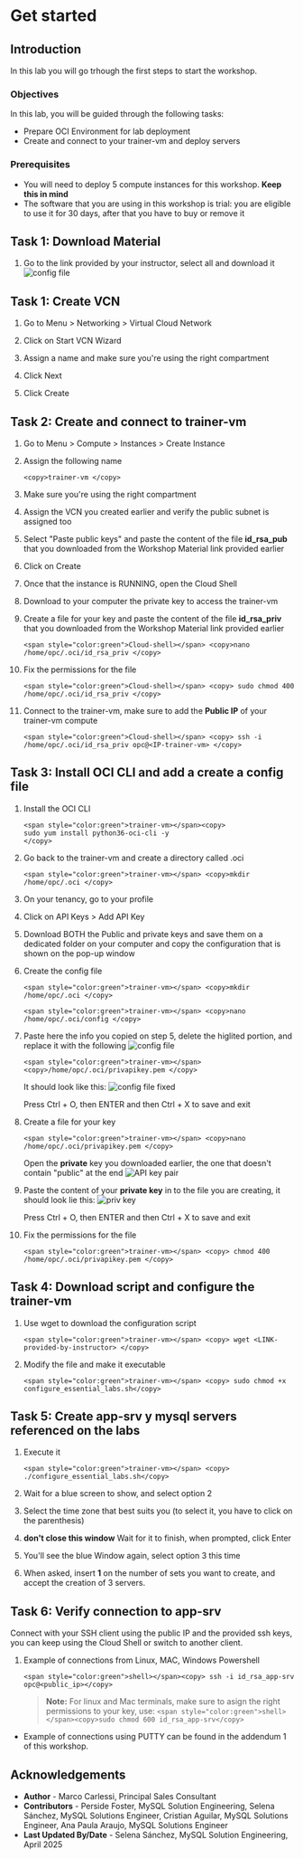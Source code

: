 # Get started

## Introduction
In this lab you will go trhough the first steps to start the workshop.

### Objectives

In this lab, you will be guided through the following tasks:
* Prepare OCI Environment for lab deployment 
* Create and connect to your trainer-vm and deploy servers 

### Prerequisites 

* You will need to deploy 5 compute instances for this workshop. **Keep this in mind** 
* The software that you are using in this workshop is trial: you are eligible to use it for 30 days, after that you have to buy or remove it

## Task 1: Download Material
1. Go to the link provided by your instructor, select all and download it
    ![](images/monitor-installer-questions-part1.png "config file")

## Task 1: Create VCN 
1. Go to Menu > Networking > Virtual Cloud Network

2. Click on Start VCN Wizard

3. Assign a name and make sure you're using the right compartment

4. Click Next 

4. Click Create



## Task 2:  Create and connect to trainer-vm 
1. Go to Menu > Compute > Instances > Create Instance 
2. Assign the following name
    ```
    <copy>trainer-vm </copy>
    ```
3. Make sure you're using the right compartment
4. Assign the VCN you created earlier and verify the public subnet is assigned too
5. Select "Paste public keys" and paste the content of the file **id\_rsa\_pub** that you downloaded from the Workshop Material link provided earlier
6. Click on Create
7. Once that the instance is RUNNING, open the Cloud Shell 
8. Download to your computer the private key to access the trainer-vm 
9. Create a file for your key and paste the content of the file **id\_rsa\_priv** that you downloaded from the Workshop Material link provided earlier
    ```
    <span style="color:green">Cloud-shell></span> <copy>nano /home/opc/.oci/id_rsa_priv </copy>
    ```

10. Fix the permissions for the file
    ```
    <span style="color:green">Cloud-shell></span> <copy> sudo chmod 400 /home/opc/.oci/id_rsa_priv </copy>
    ```
11. Connect to the trainer-vm, make sure to add the **Public IP** of your trainer-vm compute
    ```
    <span style="color:green">Cloud-shell></span> <copy> ssh -i /home/opc/.oci/id_rsa_priv opc@<IP-trainer-vm> </copy>
    ```


## Task 3: Install OCI CLI and add a create a config file 
1. Install the OCI CLI
	```
    <span style="color:green">trainer-vm></span><copy> 
    sudo yum install python36-oci-cli -y
    </copy>
    ```
2. Go back to the trainer-vm and create a directory called .oci 
    ```
    <span style="color:green">trainer-vm></span> <copy>mkdir /home/opc/.oci </copy>
    ```

3. On your tenancy, go to your profile 

4. Click on API Keys > Add API Key

5. Download BOTH the Public and private keys and save them on a dedicated folder on your computer and copy the configuration that is shown on the pop-up window

6. Create the config file 
    ```
    <span style="color:green">trainer-vm></span> <copy>mkdir /home/opc/.oci </copy>
    ```
    ```
    <span style="color:green">trainer-vm></span> <copy>nano /home/opc/.oci/config </copy>
    ```
7. Paste here the info you copied on step 5, delete the higlited portion, and replace it with the following
    ![](images/monitor-installer-questions-part1.png "config file")

    ```
    <span style="color:green">trainer-vm></span> <copy>/home/opc/.oci/privapikey.pem </copy>
    ```

    It should look like this:
    ![](images/monitor-installer-questions-part1.png "config file fixed")

    Press Ctrl + O, then ENTER and then Ctrl + X to save and exit

8. Create a file for your key 
    ```
    <span style="color:green">trainer-vm></span> <copy>nano /home/opc/.oci/privapikey.pem </copy>
    ```

    Open the **private** key you downloaded earlier, the one that doesn't contain "public" at the end
    ![](images/monitor-installer-questions-part1.png "API key pair")

9. Paste the content of your **private key** in to the file you are creating, it should look lie this:
    ![](images/monitor-installer-questions-part1.png "priv key")

    Press Ctrl + O, then ENTER and then Ctrl + X to save and exit
10. Fix the permissions for the file
    ```
    <span style="color:green">trainer-vm></span> <copy> chmod 400 /home/opc/.oci/privapikey.pem </copy>
    ```



## Task 4: Download script and configure the trainer-vm
1. Use wget to download the configuration script 
    ```
    <span style="color:green">trainer-vm></span> <copy> wget <LINK-provided-by-instructor> </copy>
    ```
2. Modify the file and make it executable
    ```
    <span style="color:green">trainer-vm></span> <copy> sudo chmod +x configure_essential_labs.sh</copy>
    ```

## Task 5: Create app-srv y mysql servers referenced on the labs
1. Execute it 
    ```
    <span style="color:green">trainer-vm></span> <copy> ./configure_essential_labs.sh</copy>
    ```

2. Wait for a blue screen to show, and select option 2
3. Select the time zone that best suits you (to select it, you have to click on the parenthesis)
4. **don't close this window** Wait for it to finish, when prompted, click Enter

5. You'll see the blue Window again, select option 3 this time
6. When asked, insert **1** on the number of sets you want to create, and accept the creation of 3 servers.



## Task 6: Verify connection to app-srv

Connect with your SSH client using the public IP and the provided ssh keys, you can keep using the Cloud Shell or switch to another client.

1. Example of connections from Linux, MAC, Windows Powershell
	```
    <span style="color:green">shell></span><copy> ssh -i id_rsa_app-srv opc@<public_ip></copy>
    ```

    > **Note:**   For linux and Mac terminals, make sure to asign the right permissions to your key, use:
        ```
        <span style="color:green">shell></span><copy>sudo chmod 600 id_rsa_app-srv</copy>
        ```

* Example of connections using PUTTY can be found in the addendum 1 of this workshop.



## Acknowledgements
* **Author** - Marco Carlessi, Principal Sales Consultant
* **Contributors** -  Perside Foster, MySQL Solution Engineering, Selena Sánchez, MySQL Solutions Engineer, Cristian Aguilar, MySQL Solutions Engineer, Ana Paula Araujo, MySQL Solutions Engineer
* **Last Updated By/Date** - Selena Sánchez, MySQL Solution Engineering, April 2025
